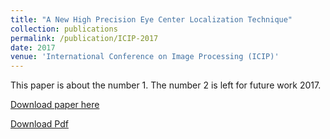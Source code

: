```yaml
---
title: "A New High Precision Eye Center Localization Technique"
collection: publications
permalink: /publication/ICIP-2017
date: 2017
venue: 'International Conference on Image Processing (ICIP)'
---
```


This paper is about the number 1. The number 2 is left for future work 2017.

[Download paper here](http://npoul.github.io/files/ICIP2017.pdf)

[Download Pdf](/images/pdf.jpg)
